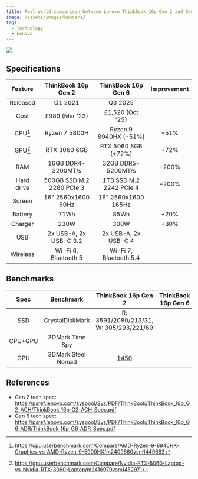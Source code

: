 ```yaml
---
title: Real-world comparison between Lenovo ThinkBook 16p Gen 2 and Gen 6
image: /assets/images/banners/
tags:
  - Technology
  - Lenovo
---
```


[![](/assets/images/2025/example-thumbnail.png)](/assets/images/2025/example.png)

## Specifications

|  Feature   |    ThinkBook 16p Gen 2    |   ThinkBook 16p Gen 6   | Improvement |
| :--------: | :-----------------------: | :---------------------: | :---------: |
|  Released  |          Q1 2021          |         Q3 2025         |             |
|    Cost    |      £989 (Mar '23)       |    £1,520 (Oct '25)     |             |
| CPU[^cpu]  |       Ryzen 7 5800H       |  Ryzen 9 8940HX (+51%)  |    +51%     |
| GPU[^gpu]  |       RTX 3060 6GB        |   RTX 5060 8GB (+72%)   |    +72%     |
|    RAM     |    16GB DDR4-3200MT/s     |   32GB DDR5-5200MT/s    |    +200%    |
| Hard drive | 500GB SSD M.2 2280 PCIe 3 | 1TB SSD M.2 2242 PCIe 4 |    +200%    |
|   Screen   |    16" 2560x1600 60Hz     |   16" 2560x1600 165Hz   |             |
|  Battery   |           71Wh            |          85Wh           |    +20%     |
|  Charger   |           230W            |          300W           |    +30%     |
|    USB     |  2x USB-A, 2x USB-C 3.2   |  2x USB-A, 2x USB-C 4   |             |
|  Wireless  |   Wi-Fi 6, Bluetooth 5    | Wi-Fi 7, Bluetooth 5.4  |             |

## Benchmarks

|  Spec   |     Benchmark      |           ThinkBook 16p Gen 2            | ThinkBook 16p Gen 6 | Improvement |
| :-----: | :----------------: | :--------------------------------------: | :-----------------: | :---------: |
|   SSD   |  CrystalDiskMark   |  R: 3591/2080/213/31, W: 305/293/221/69  |                     |             |
| CPU+GPU |  3DMark Time Spy   |                                          |                     |             |
|   GPU   | 3DMark Steel Nomad | [1450](http://www.3dmark.com/sn/8958388) |                     |             |

## References

- Gen 2 tech spec: <https://psref.lenovo.com/syspool/Sys/PDF/ThinkBook/ThinkBook_16p_G2_ACH/ThinkBook_16p_G2_ACH_Spec.pdf>
- Gen 6 tech spec: <https://psref.lenovo.com/syspool/Sys/PDF/ThinkBook/ThinkBook_16p_G6_ADR/ThinkBook_16p_G6_ADR_Spec.pdf>

[^cpu]: <https://cpu.userbenchmark.com/Compare/AMD-Ryzen-9-8940HX-Graphics-vs-AMD-Ryzen-9-5900HX/m2409860vsm1449683>
[^gpu]: <https://gpu.userbenchmark.com/Compare/Nvidia-RTX-5060-Laptop-vs-Nvidia-RTX-3060-Laptop/m2416979vsm1452971>

